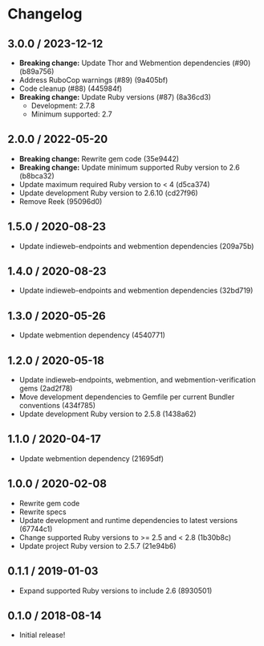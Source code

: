 # Changelog

## 3.0.0 / 2023-12-12

- **Breaking change:** Update Thor and Webmention dependencies (#90) (b89a756)
- Address RuboCop warnings (#89) (9a405bf)
- Code cleanup (#88) (445984f)
- **Breaking change:** Update Ruby versions (#87) (8a36cd3)
  - Development: 2.7.8
  - Minimum supported: 2.7

## 2.0.0 / 2022-05-20

- **Breaking change:** Rewrite gem code (35e9442)
- **Breaking change:** Update minimum supported Ruby version to 2.6 (b8bca32)
- Update maximum required Ruby version to < 4 (d5ca374)
- Update development Ruby version to 2.6.10 (cd27f96)
- Remove Reek (95096d0)

## 1.5.0 / 2020-08-23

- Update indieweb-endpoints and webmention dependencies (209a75b)

## 1.4.0 / 2020-08-23

- Update indieweb-endpoints and webmention dependencies (32bd719)

## 1.3.0 / 2020-05-26

- Update webmention dependency (4540771)

## 1.2.0 / 2020-05-18

- Update indieweb-endpoints, webmention, and webmention-verification gems (2ad2f78)
- Move development dependencies to Gemfile per current Bundler conventions (434f785)
- Update development Ruby version to 2.5.8 (1438a62)

## 1.1.0 / 2020-04-17

- Update webmention dependency (21695df)

## 1.0.0 / 2020-02-08

- Rewrite gem code
- Rewrite specs
- Update development and runtime dependencies to latest versions (67744c1)
- Change supported Ruby versions to >= 2.5 and < 2.8 (1b30b8c)
- Update project Ruby version to 2.5.7 (21e94b6)

## 0.1.1 / 2019-01-03

- Expand supported Ruby versions to include 2.6 (8930501)

## 0.1.0 / 2018-08-14

- Initial release!
